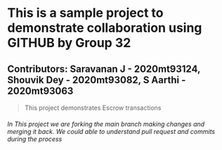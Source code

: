 # This is a sample project to demonstrate collaboration using GITHUB by Group 32
## Contributors: Saravanan J 		- 2020mt93124, Shouvik Dey 	- 2020mt93082, S Aarthi		- 2020mt93063
> This project demonstrates Escrow transactions
###### In This project we are forking the main branch making changes and merging it back. We could able to understand pull request and commits during the process
